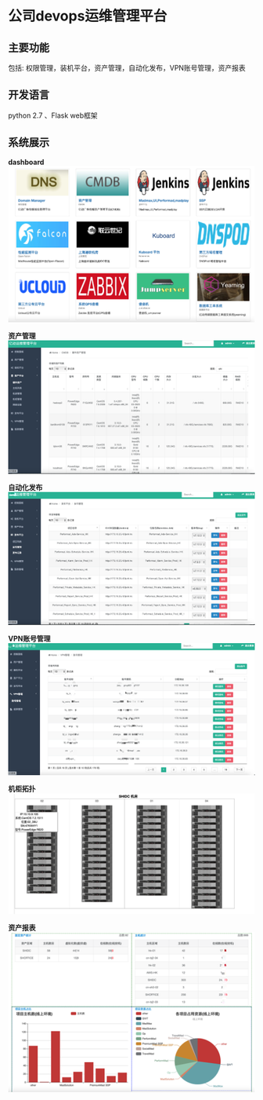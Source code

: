 # 公司devops运维管理平台


## 主要功能

包括: 权限管理，装机平台，资产管理，自动化发布，VPN账号管理，资产报表

## 开发语言

 python 2.7 、Flask web框架
   

## 系统展示

**dashboard**
![](https://raw.githubusercontent.com/wuchengjiang/mydevops/main/images/dashboard.png)

**资产管理**
![](https://raw.githubusercontent.com/wuchengjiang/mydevops/main/images/%E8%B5%84%E4%BA%A7%E7%AE%A1%E7%90%86.png)

**自动化发布**
![](https://raw.githubusercontent.com/wuchengjiang/mydevops/main/images/%E4%BB%A3%E7%A0%81%E5%8F%91%E5%B8%83%E5%B9%B3%E5%8F%B0.png)

**VPN账号管理**
![](https://raw.githubusercontent.com/wuchengjiang/mydevops/main/images/vpn%E7%AE%A1%E7%90%86.png)

**机柜拓扑**
![](https://raw.githubusercontent.com/wuchengjiang/mydevops/main/images/jigui%E6%8B%93%E6%89%91.png)

**资产报表**
![](https://raw.githubusercontent.com/wuchengjiang/mydevops/main/images/zicanxiangmu.png)

